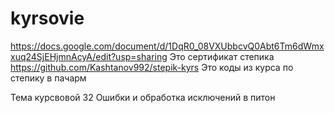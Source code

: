 # kyrsovie
https://docs.google.com/document/d/1DqR0_08VXUbbcvQ0Abt6Tm6dWmxxuq24SjEHjmnAcyA/edit?usp=sharing
Это сертификат степика
https://github.com/Kashtanov992/stepik-kyrs
Это коды из курса по степику в пачарм 

Тема курсвовой 32 Ошибки и обработка исключений в питон  
